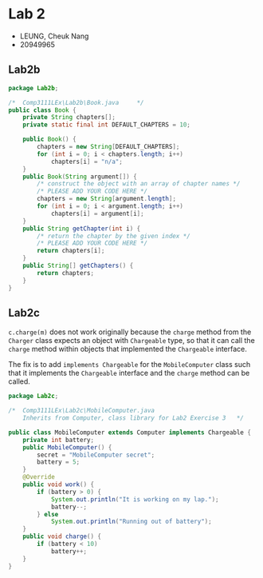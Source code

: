# Lab 2

- LEUNG, Cheuk Nang
- 20949965

## Lab2b

```java
package Lab2b;

/*	Comp3111LEx\Lab2b\Book.java		*/
public class Book {
    private String chapters[];
    private static final int DEFAULT_CHAPTERS = 10;

    public Book() {
        chapters = new String[DEFAULT_CHAPTERS];
        for (int i = 0; i < chapters.length; i++)
            chapters[i] = "n/a";
    }
    public Book(String argument[]) {
        /* construct the object with an array of chapter names */
        /* PLEASE ADD YOUR CODE HERE */
        chapters = new String[argument.length];
        for (int i = 0; i < argument.length; i++)
            chapters[i] = argument[i];
    }
    public String getChapter(int i) {
        /* return the chapter by the given index */
        /* PLEASE ADD YOUR CODE HERE */
        return chapters[i];
    }
    public String[] getChapters() {
        return chapters;
    }
}
```

## Lab2c

`c.charge(m)` does not work originally because the `charge` method from the `Charger` class expects an object with `Chargeable` type, so that it can call the `charge` method within objects that implemented the `Chargeable` interface.

The fix is to add `implements Chargeable` for the `MobileComputer` class such that it implements the `Chargeable` interface and the `charge` method can be called.

```java
package Lab2c;

/*	Comp3111LEx\Lab2c\MobileComputer.java
	Inherits from Computer, class library for Lab2 Exercise 3	*/

public class MobileComputer extends Computer implements Chargeable {
    private int battery;
    public MobileComputer() {
        secret = "MobileComputer secret";
        battery = 5;
    }
    @Override
    public void work() {
        if (battery > 0) {
            System.out.println("It is working on my lap.");
            battery--;
        } else
            System.out.println("Running out of battery");
    }
    public void charge() {
        if (battery < 10)
            battery++;
    }
}
```